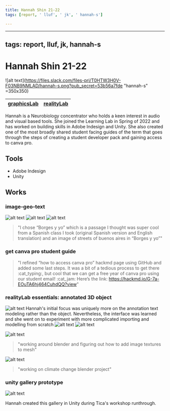```yaml
---
title: Hannah Shin 21-22
tags: [report, ' lluf', ' jk', ' hannah-s']

---
```


---
tags: report, lluf, jk, hannah-s
---

# Hannah Shin 21-22

![alt text](https://files.slack.com/files-pri/T0HTW3H0V-F03NB9NMLAD/hannah-s.png?pub_secret=53b56a7fde "hannah-s" =350x350)

| [graphicsLab](/8CstaZbWTL6-3j7tnYo6Fw) | [realityLab](/bA86p68MToWpzQqz9_bF8Q) | 
| -------- | -------- |

Hannah is a Neurobiology concentrator who holds a keen interest in audio and visual based tools. She joined the Learning Lab in Spring of 2022 and has worked on building skills in Adobe Indesign and Unity. She also created one of the most broadly shared student facing guides of the term that goes through the steps of creating a student developer pack and gaining access to canva pro.
   

## Tools
* Adobe Indesign
* Unity

## Works

### image-geo-text
![alt text](https://files.slack.com/files-pri/T0HTW3H0V-F032TJKCMUL/buenos_aires_street_map.jpeg?pub_secret=056fa75868)
![alt text](https://files.slack.com/files-pri/T0HTW3H0V-F03NNC82ZL0/just_borges.jpeg?pub_secret=62ae324353)
![alt text](https://files.slack.com/files-pri/T0HTW3H0V-F032JEVP6A2/borges_y_yo.png?pub_secret=da6881902f)
> "I chose “Borges y yo” which is a passage I thought was super cool from a Spanish class I took (original Spanish version and English translation) and an image of streets of buenos aires in “Borges y yo”"

### get canva pro student guide
> "I refined  “how to access canva pro” hackmd page using GitHub and added some last steps. It was a bit of a tedious process to get there :cat_typing:, but cool that we can get a free year of canva pro using our student email! :cat_jam: Here’s the link: https://hackmd.io/G-7a-EOuTA6hj464CuhdQQ?view"


### realityLab essentials: annotated 3D object
![alt text](https://files.slack.com/files-pri/T0HTW3H0V-F03863RSPV4/screen_shot_2022-03-23_at_2.16.28_pm.png?pub_secret=cd9cd8d3f3)
Hannah's initial focus was uniquely more on the annotation text modeling rather than the object. Nevertheless, the interface was learned and she went on to experiment with more complicated importing and modelling from scratch
![alt text](https://files.slack.com/files-pri/T0HTW3H0V-F038CTFQL8K/screen_shot_2022-03-23_at_2.42.17_pm.png?pub_secret=4dbfdf8e77)
![alt text](https://files.slack.com/files-pri/T0HTW3H0V-F038KFBUDSP/screen_shot_2022-03-24_at_2.36.39_pm.png?pub_secret=e7fecda3f8)

![alt text](https://files.slack.com/files-pri/T0HTW3H0V-F039DAPH2M8/screen_shot_2022-03-30_at_2.42.07_pm.png?pub_secret=35de13b990)
> "working around blender and figuring out how to add image textures to mesh"

![alt text](https://files.slack.com/files-pri/T0HTW3H0V-F039C8VGP5M/screen_shot_2022-04-01_at_4.56.44_pm.png?pub_secret=44df067bbb)
> "working on climate change blender project"

### unity gallery prototype
![alt text](https://files.slack.com/files-pri/T0HTW3H0V-F036JRSPDFY/screen_shot_2022-03-11_at_4.09.47_pm.png?pub_secret=1ea2b63934)

Hannah created this gallery in Unity during Tica's workshop runthrough.

